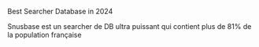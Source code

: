 Best Searcher Database in 2024

Snusbase est un searcher de DB ultra puissant qui contient plus de 81% de la population française
